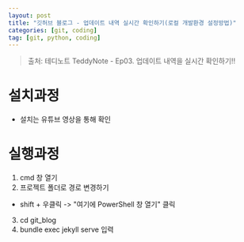 ```yaml
---
layout: post
title: "깃허브 블로그 - 업데이트 내역 실시간 확인하기(로컬 개발환경 설정방법)"
categories: [git, coding]
tag: [git, python, coding]
---
```


> 출처: 테디노트 TeddyNote - Ep03. 업데이트 내역을 실시간 확인하기!!

# 설치과정

- 설치는 유튜브 영상을 통해 확인

# 실행과정

1. cmd 창 열기
2. 프로젝트 폴더로 경로 변경하기

- shift + 우클릭 -> "여기에 PowerShell 창 열기" 클릭

3. cd git_blog
4. bundle exec jekyll serve 입력
